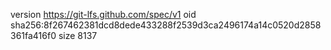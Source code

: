 version https://git-lfs.github.com/spec/v1
oid sha256:8f267462381dcd8dede433288f2539d3ca2496174a14c0520d2858361fa416f0
size 8137
